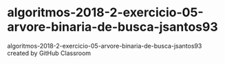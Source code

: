 # algoritmos-2018-2-exercicio-05-arvore-binaria-de-busca-jsantos93
algoritmos-2018-2-exercicio-05-arvore-binaria-de-busca-jsantos93 created by GitHub Classroom

